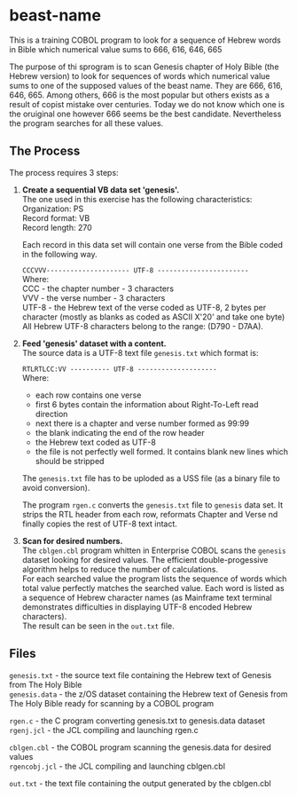 # beast-name
This is a training COBOL program to look for a sequence of Hebrew words in Bible which numerical value sums to 666, 616, 646, 665

The purpose of thi sprogram is to scan Genesis chapter of Holy Bible (the Hebrew version) to look for sequences of words which numerical value sums to one of the supposed values of the beast name. They are 666, 616, 646, 665.
Among others, 666 is the most popular but others exists as a result of copist mistake over centuries. Today we do not know which one is the oruiginal one however 666 seems be the best candidate. Nevertheless the program searches for all these values.

## The Process
The process requires 3 steps:
1. **Create a sequential VB data set 'genesis'.**  
   The one used in this exercise has the following characteristics:  
   Organization: PS  
   Record format: VB  
   Record length: 270  
    
   Each record in this data set will contain one verse from the Bible coded in the following way.  
   
   ```CCCVVV--------------------- UTF-8 -----------------------```  
   Where:  
    CCC - the chapter number - 3 characters  
    VVV - the verse number - 3 characters  
    UTF-8 - the Hebrew text of the verse coded as UTF-8, 2 bytes per character (mostly as blanks as coded as ASCII X'20' and take one byte)  
            All Hebrew UTF-8 characters belong to the range: (D790 - D7AA).  
            
2. **Feed 'genesis' dataset with a content.**  
   The source data is a UTF-8 text file `genesis.txt` which format is:
  
   ```RTLRTLCC:VV ---------- UTF-8 --------------------```  
    Where:
    * each row contains one verse
    * first 6 bytes contain the information about Right-To-Left read direction
    * next there is a chapter and verse number formed as 99:99
    * the blank indicating the end of the row header
    * the Hebrew text coded as UTF-8
    * the file is not perfectly well formed. It contains blank new lines which should be stripped
  
   The `genesis.txt` file has to be uploded as a USS file (as a binary file to avoid conversion).
  
   The program `rgen.c` converts the `genesis.txt` file to `genesis` data set.
   It strips the RTL header from each row, reformats Chapter and Verse nd finally copies the rest of UTF-8 text intact.
  
3. **Scan for desired numbers.**  
   The `cblgen.cbl` program whitten in Enterprise COBOL scans the `genesis` dataset looking for desired values. The efficient double-progessive algorithm helps to reduce the number of calculations.  
   For each searched value the program lists the sequence of words which total value perfectly matches the searched value. Each word is listed as a sequence of Hebrew character names (as Mainframe text terminal demonstrates difficulties in displaying UTF-8 encoded Hebrew characters).  
   The result can be seen in the `out.txt` file.  
  
## Files
`genesis.txt` - the source text file containing the Hebrew text of Genesis from The Holy Bible  
`genesis.data` - the z/OS dataset containing the Hebrew text of Genesis from The Holy Bible ready for scanning by a COBOL program  
  
`rgen.c` - the C program converting genesis.txt to genesis.data dataset  
`rgenj.jcl` - the JCL compiling and launching rgen.c  
  
`cblgen.cbl` - the COBOL program scanning the genesis.data for desired values  
`rgencobj.jcl` - the JCL compiling and launching cblgen.cbl  
  
`out.txt` - the text file containing the output generated by the cblgen.cbl  
